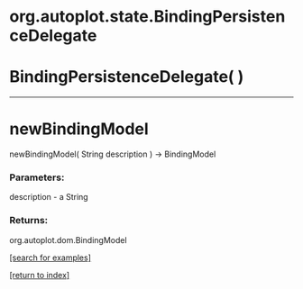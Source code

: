 # org.autoplot.state.BindingPersistenceDelegate



# BindingPersistenceDelegate( )


***
<a name="newBindingModel"></a>
# newBindingModel
newBindingModel( String description ) &rarr; BindingModel



### Parameters:
description - a String

### Returns:
org.autoplot.dom.BindingModel


<a href="https://github.com/autoplot/dev/search?q=newBindingModel&unscoped_q=newBindingModel">[search for examples]</a>

<a href="https://github.com/autoplot/documentation/blob/master/javadoc/index-all.md">[return to index]</a>

